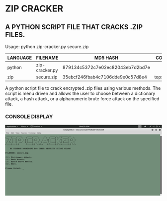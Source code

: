 # ZIP CRACKER
## A PYTHON SCRIPT FILE THAT CRACKS .ZIP FILES.

Usage: python zip-cracker.py secure.zip

| LANGUAGE | FILENAME       | MD5 HASH                         | CONTENTS      |
|--------  |---------       |---------                         |---------      |
| python   | zip-cracker.py | 879134c5372c7e02ec82043eb7d2bd7e |               | 
| zip      | secure.zip     | 35ebcf246fbab4c7106dde9e0c57d8e4 | topsecret.jpg |

A python script file to crack encrypted .zip files using various methods. 
The script is menu driven and allows the user to choose between a dictionary attack, a hash attack, or a alphanumeric brute force attack on the specified file.

### CONSOLE DISPLAY
![Screenshot](picture1.png) 
